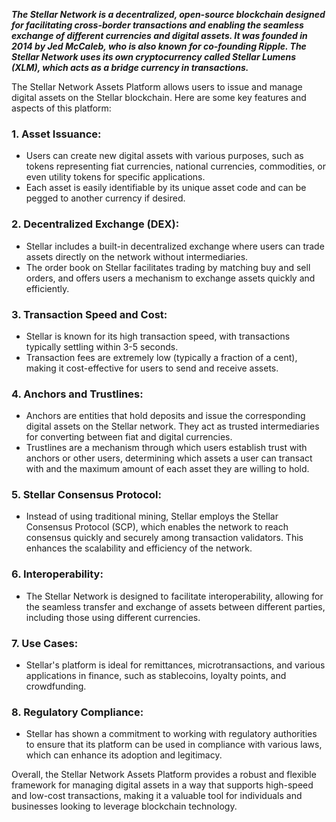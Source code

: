 ***The Stellar Network is a decentralized, open-source blockchain designed for facilitating cross-border transactions and enabling the seamless exchange of different currencies and digital assets. It was founded in 2014 by Jed McCaleb, who is also known for co-founding Ripple. The Stellar Network uses its own cryptocurrency called Stellar Lumens (XLM), which acts as a bridge currency in transactions.***

The Stellar Network Assets Platform allows users to issue and manage digital assets on the Stellar blockchain. Here are some key features and aspects of this platform:

### 1. **Asset Issuance**:
   - Users can create new digital assets with various purposes, such as tokens representing fiat currencies, national currencies, commodities, or even utility tokens for specific applications.
   - Each asset is easily identifiable by its unique asset code and can be pegged to another currency if desired.

### 2. **Decentralized Exchange (DEX)**:
   - Stellar includes a built-in decentralized exchange where users can trade assets directly on the network without intermediaries.
   - The order book on Stellar facilitates trading by matching buy and sell orders, and offers users a mechanism to exchange assets quickly and efficiently.

### 3. **Transaction Speed and Cost**:
   - Stellar is known for its high transaction speed, with transactions typically settling within 3-5 seconds.
   - Transaction fees are extremely low (typically a fraction of a cent), making it cost-effective for users to send and receive assets.

### 4. **Anchors and Trustlines**:
   - Anchors are entities that hold deposits and issue the corresponding digital assets on the Stellar network. They act as trusted intermediaries for converting between fiat and digital currencies.
   - Trustlines are a mechanism through which users establish trust with anchors or other users, determining which assets a user can transact with and the maximum amount of each asset they are willing to hold.

### 5. **Stellar Consensus Protocol**:
   - Instead of using traditional mining, Stellar employs the Stellar Consensus Protocol (SCP), which enables the network to reach consensus quickly and securely among transaction validators. This enhances the scalability and efficiency of the network.

### 6. **Interoperability**:
   - The Stellar Network is designed to facilitate interoperability, allowing for the seamless transfer and exchange of assets between different parties, including those using different currencies.

### 7. **Use Cases**:
   - Stellar's platform is ideal for remittances, microtransactions, and various applications in finance, such as stablecoins, loyalty points, and crowdfunding.

### 8. **Regulatory Compliance**:
   - Stellar has shown a commitment to working with regulatory authorities to ensure that its platform can be used in compliance with various laws, which can enhance its adoption and legitimacy.

Overall, the Stellar Network Assets Platform provides a robust and flexible framework for managing digital assets in a way that supports high-speed and low-cost transactions, making it a valuable tool for individuals and businesses looking to leverage blockchain technology.
